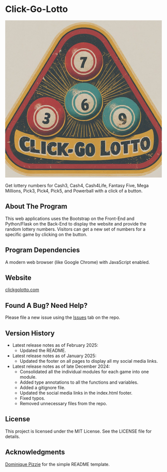 # Click-Go-Lotto

![A rounded triangle containing four lottery balls with numbers on each. At the bottom of the triangle is the phrase "Click-Go-Lotto."](static/img/click_go_lotto_gemini_generated.jpeg)

Get lottery numbers for Cash3, Cash4, Cash4Life, Fantasy Five, Mega Millions, Pick3, Pick4, Pick5, and Powerball with a
click of a button.

## About The Program

This web applications uses the Bootstrap on the Front-End and Python/Flask on the Back-End to display the website and
provide the random lottery numbers. Visitors can get a new set of numbers for a specific game by clicking on the button.

## Program Dependencies

A modern web browser (like Google Chrome) with JavaScript enabled.

## Website

[clickgolotto.com](https://clickgolotto.com/)

## Found A Bug? Need Help?

Please file a new issue using the [Issues](https://github.com/brittbot-bgates/Click-Go-Lotto/issues) tab on the repo.

## Version History

* Latest release notes as of February 2025:
    * Updated the README.
* Latest release notes as of January 2025:
    * Updated the footer on all pages to display all my social media links.
* Latest release notes as of late December 2024:
    * Consolidated all the individual modules for each game into one module.
    * Added type annotations to all the functions and variables.
    * Added a gitignore file.
    * Updated the social media links in the index.html footer.
    * Fixed typos.
    * Removed unnecessary files from the repo.

## License

This project is licensed under the MIT License. See the LICENSE file for details.

## Acknowledgments

[Dominique Pizzie](https://gist.github.com/DomPizzie) for the simple README template.

